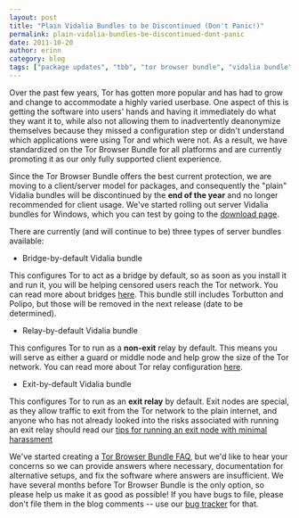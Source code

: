 ```yaml
---
layout: post
title: "Plain Vidalia Bundles to be Discontinued (Don't Panic!)"
permalink: plain-vidalia-bundles-be-discontinued-dont-panic
date: 2011-10-20
author: erinn
category: blog
tags: ["package updates", "tbb", "tor browser bundle", "vidalia bundle"]
---
```


Over the past few years, Tor has gotten more popular and has had to grow and change to accommodate a highly varied userbase. One aspect of this is getting the software into users' hands and having it immediately do what they want it to, while also not allowing them to inadvertently deanonymize themselves because they missed a configuration step or didn't understand which applications were using Tor and which were not. As a result, we have standardized on the Tor Browser Bundle for all platforms and are currently promoting it as our only fully supported client experience.

Since the Tor Browser Bundle offers the best current protection, we are moving to a client/server model for packages, and consequently the "plain" Vidalia bundles will be discontinued by the **end of the year** and no longer recommended for client usage. We've started rolling out server Vidalia bundles for Windows, which you can test by going to the [download page](https://www.torproject.org/download).

There are currently (and will continue to be) three types of server bundles available:

- Bridge-by-default Vidalia bundle

This configures Tor to act as a bridge by default, so as soon as you install it and run it, you will be helping censored users reach the Tor network. You can read more about bridges [here](https://www.torproject.org/docs/bridges). This bundle still includes Torbutton and Polipo, but those will be removed in the next release (date to be determined).

- Relay-by-default Vidalia bundle

This configures Tor to run as a **non-exit** relay by default. This means you will serve as either a guard or middle node and help grow the size of the Tor network. You can read more about Tor relay configuration [here](https://www.torproject.org/docs/tor-doc-relay).

- Exit-by-default Vidalia bundle

This configures Tor to run as an **exit relay** by default. Exit nodes are special, as they allow traffic to exit from the Tor network to the plain internet, and anyone who has not already looked into the risks associated with running an exit relay should read our [tips for running an exit node with minimal harassment](https://blog.torproject.org/running-exit-node)

We've started creating a [Tor Browser Bundle FAQ](https://trac.torproject.org/projects/tor/wiki/doc/TorFAQ#TorBrowserBundle), but we'd like to hear your concerns so we can provide answers where necessary, documentation for alternative setups, and fix the software where answers are insufficient. We have several months before Tor Browser Bundle is the only option, so please help us make it as good as possible! If you have bugs to file, please don't file them in the blog comments -- use our [bug tracker](https://trac.torproject.org) for that.

